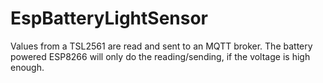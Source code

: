 # EspBatteryLightSensor
Values from a TSL2561 are read and sent to an MQTT broker. The battery powered ESP8266 will only do the reading/sending, if the voltage is high enough.
